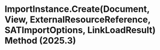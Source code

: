 # ImportInstance.Create(Document, View, ExternalResourceReference, SATImportOptions, LinkLoadResult) Method (2025.3)

﻿